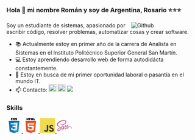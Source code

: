 ### Hola 👋 mi nombre Román y soy de Argentina, Rosario ⭐⭐⭐

<img width="35%" align="right" alt="Github" src="https://user-images.githubusercontent.com/48678280/88862734-4903af80-d201-11ea-968b-9c939d88a37c.gif" />

Soy un estudiante de sistemas, apasionado por escribir código, resolver problemas, automatizar cosas y crear software.

- 📚 Actualmente estoy en primer año de la carrera de Analista en Sistemas en el Instituto Politécnico Superior General San Martín.
- 💻 Estoy aprendiendo desarrollo web de forma autodidácta constantemente.
- 🚀 Estoy en busca de mi primer oportunidad laboral o pasantía en el mundo IT. 
- 📫 Contacto:  <a href="https://www.linkedin.com/in/romannalvarez/" target="_blank" alt="Linkedin"><img src="https://github.com/nitish-awasthi/nitish-awasthi/blob/master/174857.png" height="20" width="20"></a>
    <a href="mailto:alvarezroman150@gmail.com" alt="Contact me"><img src="https://github.com/nitish-awasthi/nitish-awasthi/blob/master/gmail-512.webp" height="20" width="20"></a>
    <a href="https://romanalvarez.netlify.app" target="_blank" alt="My site"><img src="https://raw.githubusercontent.com/jayehernandez/jayehernandez/3f5402efef9a0ae89211a6e04609558e862ca616/readme/external-link-line.svg"></a>

<h3 align="left">Skills</h3>
<p align="left"> <a href="https://www.w3schools.com/css/" target="_blank" rel="noreferrer"> <img src="https://raw.githubusercontent.com/devicons/devicon/master/icons/css3/css3-original-wordmark.svg" alt="css3" width="40" height="40"/> </a> <a href="https://www.w3.org/html/" target="_blank" rel="noreferrer"> <img src="https://raw.githubusercontent.com/devicons/devicon/master/icons/html5/html5-original-wordmark.svg" alt="html5" width="40" height="40"/> </a> <a href="https://developer.mozilla.org/en-US/docs/Web/JavaScript" target="_blank" rel="noreferrer"> <img src="https://raw.githubusercontent.com/devicons/devicon/master/icons/javascript/javascript-original.svg" alt="javascript" width="40" height="40"/> </a> <a href="https://sass-lang.com" target="_blank" rel="noreferrer"> <img src="https://raw.githubusercontent.com/devicons/devicon/master/icons/sass/sass-original.svg" alt="sass" width="40" height="40"/> </a> </p>

